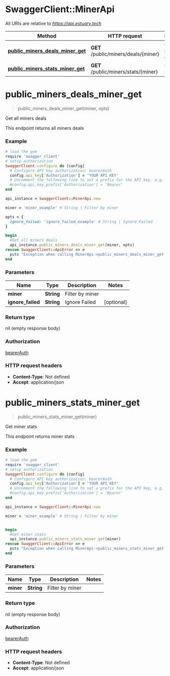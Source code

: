 # SwaggerClient::MinerApi

All URIs are relative to *https://api.estuary.tech*

Method | HTTP request | Description
------------- | ------------- | -------------
[**public_miners_deals_miner_get**](MinerApi.md#public_miners_deals_miner_get) | **GET** /public/miners/deals/{miner} | Get all miners deals
[**public_miners_stats_miner_get**](MinerApi.md#public_miners_stats_miner_get) | **GET** /public/miners/stats/{miner} | Get miner stats


# **public_miners_deals_miner_get**
> public_miners_deals_miner_get(miner, opts)

Get all miners deals

This endpoint returns all miners deals

### Example
```ruby
# load the gem
require 'swagger_client'
# setup authorization
SwaggerClient.configure do |config|
  # Configure API key authorization: bearerAuth
  config.api_key['Authorization'] = 'YOUR API KEY'
  # Uncomment the following line to set a prefix for the API key, e.g. 'Bearer' (defaults to nil)
  #config.api_key_prefix['Authorization'] = 'Bearer'
end

api_instance = SwaggerClient::MinerApi.new

miner = 'miner_example' # String | Filter by miner

opts = { 
  ignore_failed: 'ignore_failed_example' # String | Ignore Failed
}

begin
  #Get all miners deals
  api_instance.public_miners_deals_miner_get(miner, opts)
rescue SwaggerClient::ApiError => e
  puts "Exception when calling MinerApi->public_miners_deals_miner_get: #{e}"
end
```

### Parameters

Name | Type | Description  | Notes
------------- | ------------- | ------------- | -------------
 **miner** | **String**| Filter by miner | 
 **ignore_failed** | **String**| Ignore Failed | [optional] 

### Return type

nil (empty response body)

### Authorization

[bearerAuth](../README.md#bearerAuth)

### HTTP request headers

 - **Content-Type**: Not defined
 - **Accept**: application/json



# **public_miners_stats_miner_get**
> public_miners_stats_miner_get(miner)

Get miner stats

This endpoint returns miner stats

### Example
```ruby
# load the gem
require 'swagger_client'
# setup authorization
SwaggerClient.configure do |config|
  # Configure API key authorization: bearerAuth
  config.api_key['Authorization'] = 'YOUR API KEY'
  # Uncomment the following line to set a prefix for the API key, e.g. 'Bearer' (defaults to nil)
  #config.api_key_prefix['Authorization'] = 'Bearer'
end

api_instance = SwaggerClient::MinerApi.new

miner = 'miner_example' # String | Filter by miner


begin
  #Get miner stats
  api_instance.public_miners_stats_miner_get(miner)
rescue SwaggerClient::ApiError => e
  puts "Exception when calling MinerApi->public_miners_stats_miner_get: #{e}"
end
```

### Parameters

Name | Type | Description  | Notes
------------- | ------------- | ------------- | -------------
 **miner** | **String**| Filter by miner | 

### Return type

nil (empty response body)

### Authorization

[bearerAuth](../README.md#bearerAuth)

### HTTP request headers

 - **Content-Type**: Not defined
 - **Accept**: application/json



